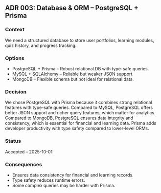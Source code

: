 ## ADR 003: Database & ORM – PostgreSQL + Prisma

### Context
We need a structured database to store user portfolios, learning modules, quiz history, and progress tracking.  

### Options
- PostgreSQL + Prisma – Robust relational DB with type-safe queries.  
- MySQL + SQLAlchemy – Reliable but weaker JSON support.
- MongoDB – Flexible schema but not ideal for relational data.  

### Decision
We chose PostgreSQL with Prisma because it combines strong relational features with type-safe queries.
Compared to MySQL, PostgreSQL offers better JSON support and richer query features, which matter for analytics.
Compared to MongoDB, PostgreSQL ensures data integrity and consistency, which is essential for financial and learning data.
Prisma adds developer productivity with type safety compared to lower-level ORMs.  

### Status
Accepted – 2025-10-01  

### Consequences
- Ensures data consistency for financial and learning records.  
- Type safety reduces runtime errors.  
- Some complex queries may be harder with Prisma. 
